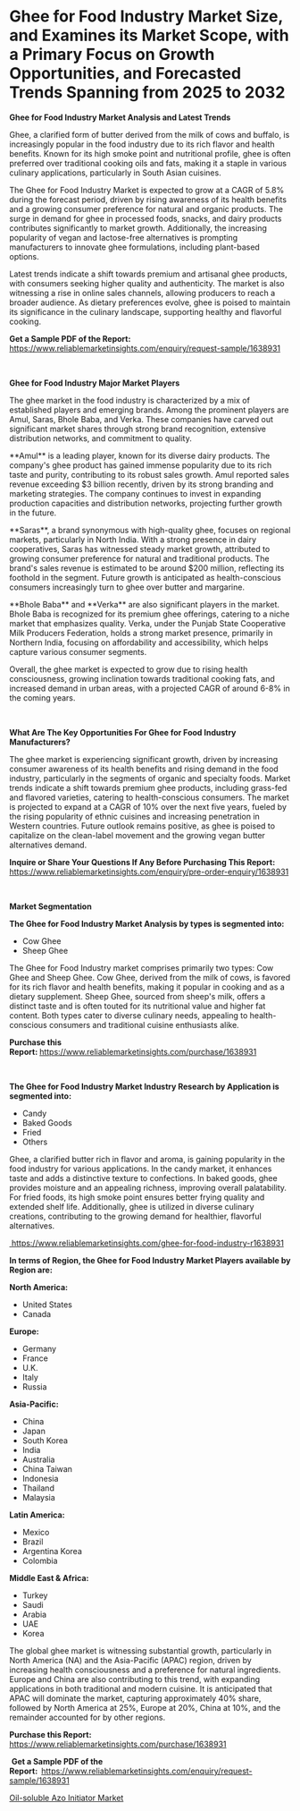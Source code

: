 <p><h1>Ghee for Food Industry Market Size, and Examines its Market Scope, with a Primary Focus on Growth Opportunities, and Forecasted Trends Spanning from 2025 to 2032</h1></p><p><strong>Ghee for Food Industry Market Analysis and Latest Trends</strong></p>
<p><p>Ghee, a clarified form of butter derived from the milk of cows and buffalo, is increasingly popular in the food industry due to its rich flavor and health benefits. Known for its high smoke point and nutritional profile, ghee is often preferred over traditional cooking oils and fats, making it a staple in various culinary applications, particularly in South Asian cuisines.</p><p>The Ghee for Food Industry Market is expected to grow at a CAGR of 5.8% during the forecast period, driven by rising awareness of its health benefits and a growing consumer preference for natural and organic products. The surge in demand for ghee in processed foods, snacks, and dairy products contributes significantly to market growth. Additionally, the increasing popularity of vegan and lactose-free alternatives is prompting manufacturers to innovate ghee formulations, including plant-based options.</p><p>Latest trends indicate a shift towards premium and artisanal ghee products, with consumers seeking higher quality and authenticity. The market is also witnessing a rise in online sales channels, allowing producers to reach a broader audience. As dietary preferences evolve, ghee is poised to maintain its significance in the culinary landscape, supporting healthy and flavorful cooking.</p></p>
<p><strong>Get a Sample PDF of the Report:&nbsp;</strong> <a href="https://www.reliablemarketinsights.com/enquiry/request-sample/1638931?utm_campaign=2180&utm_medium=2&utm_source=Github&utm_content=ia&utm_term=01022025&utm_id=ghee-for-food-industry">https://www.reliablemarketinsights.com/enquiry/request-sample/1638931</a></p>
<p>&nbsp;</p>
<p><strong>Ghee for Food Industry Major Market Players</strong></p>
<p><p>The ghee market in the food industry is characterized by a mix of established players and emerging brands. Among the prominent players are Amul, Saras, Bhole Baba, and Verka. These companies have carved out significant market shares through strong brand recognition, extensive distribution networks, and commitment to quality.</p><p>**Amul** is a leading player, known for its diverse dairy products. The company's ghee product has gained immense popularity due to its rich taste and purity, contributing to its robust sales growth. Amul reported sales revenue exceeding $3 billion recently, driven by its strong branding and marketing strategies. The company continues to invest in expanding production capacities and distribution networks, projecting further growth in the future.</p><p>**Saras**, a brand synonymous with high-quality ghee, focuses on regional markets, particularly in North India. With a strong presence in dairy cooperatives, Saras has witnessed steady market growth, attributed to growing consumer preference for natural and traditional products. The brand's sales revenue is estimated to be around $200 million, reflecting its foothold in the segment. Future growth is anticipated as health-conscious consumers increasingly turn to ghee over butter and margarine.</p><p>**Bhole Baba** and **Verka** are also significant players in the market. Bhole Baba is recognized for its premium ghee offerings, catering to a niche market that emphasizes quality. Verka, under the Punjab State Cooperative Milk Producers Federation, holds a strong market presence, primarily in Northern India, focusing on affordability and accessibility, which helps capture various consumer segments.</p><p>Overall, the ghee market is expected to grow due to rising health consciousness, growing inclination towards traditional cooking fats, and increased demand in urban areas, with a projected CAGR of around 6-8% in the coming years.</p></p>
<p>&nbsp;</p>
<p><strong>What Are The Key Opportunities For Ghee for Food Industry Manufacturers?</strong></p>
<p><p>The ghee market is experiencing significant growth, driven by increasing consumer awareness of its health benefits and rising demand in the food industry, particularly in the segments of organic and specialty foods. Market trends indicate a shift towards premium ghee products, including grass-fed and flavored varieties, catering to health-conscious consumers. The market is projected to expand at a CAGR of 10% over the next five years, fueled by the rising popularity of ethnic cuisines and increasing penetration in Western countries. Future outlook remains positive, as ghee is poised to capitalize on the clean-label movement and the growing vegan butter alternatives demand.</p></p>
<p><strong>Inquire or Share Your Questions If Any Before Purchasing This Report:</strong> <a href="https://www.reliablemarketinsights.com/enquiry/pre-order-enquiry/1638931?utm_campaign=2180&utm_medium=2&utm_source=Github&utm_content=ia&utm_term=01022025&utm_id=ghee-for-food-industry">https://www.reliablemarketinsights.com/enquiry/pre-order-enquiry/1638931</a></p>
<p>&nbsp;</p>
<p><strong>Market Segmentation</strong></p>
<p><strong>The Ghee for Food Industry Market Analysis by types is segmented into:</strong></p>
<p><ul><li>Cow Ghee</li><li>Sheep Ghee</li></ul></p>
<p><p>The Ghee for Food Industry market comprises primarily two types: Cow Ghee and Sheep Ghee. Cow Ghee, derived from the milk of cows, is favored for its rich flavor and health benefits, making it popular in cooking and as a dietary supplement. Sheep Ghee, sourced from sheep's milk, offers a distinct taste and is often touted for its nutritional value and higher fat content. Both types cater to diverse culinary needs, appealing to health-conscious consumers and traditional cuisine enthusiasts alike.</p></p>
<p><strong>Purchase this Report:&nbsp;</strong><a href="https://www.reliablemarketinsights.com/purchase/1638931?utm_campaign=2180&utm_medium=2&utm_source=Github&utm_content=ia&utm_term=01022025&utm_id=ghee-for-food-industry">https://www.reliablemarketinsights.com/purchase/1638931</a></p>
<p>&nbsp;</p>
<p><strong>The Ghee for Food Industry Market Industry Research by Application is segmented into:</strong></p>
<p><ul><li>Candy</li><li>Baked Goods</li><li>Fried</li><li>Others</li></ul></p>
<p><p>Ghee, a clarified butter rich in flavor and aroma, is gaining popularity in the food industry for various applications. In the candy market, it enhances taste and adds a distinctive texture to confections. In baked goods, ghee provides moisture and an appealing richness, improving overall palatability. For fried foods, its high smoke point ensures better frying quality and extended shelf life. Additionally, ghee is utilized in diverse culinary creations, contributing to the growing demand for healthier, flavorful alternatives.</p></p>
<p><a href="https://www.reliablemarketinsights.com/ghee-for-food-industry-r1638931?utm_campaign=2180&utm_medium=2&utm_source=Github&utm_content=ia&utm_term=01022025&utm_id=ghee-for-food-industry">&nbsp;https://www.reliablemarketinsights.com/ghee-for-food-industry-r1638931</a></p>
<p><strong>In terms of Region, the Ghee for Food Industry Market Players available by Region are:</strong></p>
<p>
    <p> <strong> North America: </strong>
        <ul>
            <li>United States</li>
            <li>Canada</li>
        </ul>
        </p> 
    <p> <strong> Europe: </strong>
        <ul>
            <li>Germany</li>
            <li>France</li>
            <li>U.K.</li>
            <li>Italy</li>
            <li>Russia</li>
        </ul>
        </p> 
    <p> <strong> Asia-Pacific: </strong>
        <ul>
            <li>China</li>
            <li>Japan</li>
            <li>South Korea</li>
            <li>India</li>
            <li>Australia</li>
            <li>China Taiwan</li>
            <li>Indonesia</li>
            <li>Thailand</li>
            <li>Malaysia</li>
        </ul>
        </p> 
    <p> <strong> Latin America: </strong>
        <ul>
            <li>Mexico</li>
            <li>Brazil</li>
            <li>Argentina Korea</li>
            <li>Colombia</li>
        </ul>
        </p> 
    <p> <strong> Middle East & Africa: </strong>
        <ul>
            <li>Turkey</li>
            <li>Saudi</li>
            <li>Arabia</li>
            <li>UAE</li>
            <li>Korea</li>
        </ul>
    </p>
    </p>
<p><p>The global ghee market is witnessing substantial growth, particularly in North America (NA) and the Asia-Pacific (APAC) region, driven by increasing health consciousness and a preference for natural ingredients. Europe and China are also contributing to this trend, with expanding applications in both traditional and modern cuisine. It is anticipated that APAC will dominate the market, capturing approximately 40% share, followed by North America at 25%, Europe at 20%, China at 10%, and the remainder accounted for by other regions.</p></p>
<p><strong>Purchase this Report: </strong><a href="https://www.reliablemarketinsights.com/purchase/1638931?utm_campaign=2180&utm_medium=2&utm_source=Github&utm_content=ia&utm_term=01022025&utm_id=ghee-for-food-industry">https://www.reliablemarketinsights.com/purchase/1638931</a></p>
<p>&nbsp;<strong>Get a Sample PDF of the Report:&nbsp;&nbsp;</strong><a href="https://www.reliablemarketinsights.com/enquiry/request-sample/1638931?utm_campaign=2180&utm_medium=2&utm_source=Github&utm_content=ia&utm_term=01022025&utm_id=ghee-for-food-industry">https://www.reliablemarketinsights.com/enquiry/request-sample/1638931</a></p>
<p><strong></strong></p>
<p><p><a href="https://github.com/flnordan65e0/Market-Research-Report-List-1/blob/main/oil-soluble-azo-initiator-market.md?utm_campaign=2180&utm_medium=2&utm_source=Github&utm_content=ia&utm_term=01022025&utm_id=ghee-for-food-industry">Oil-soluble Azo Initiator Market</a></p></p>